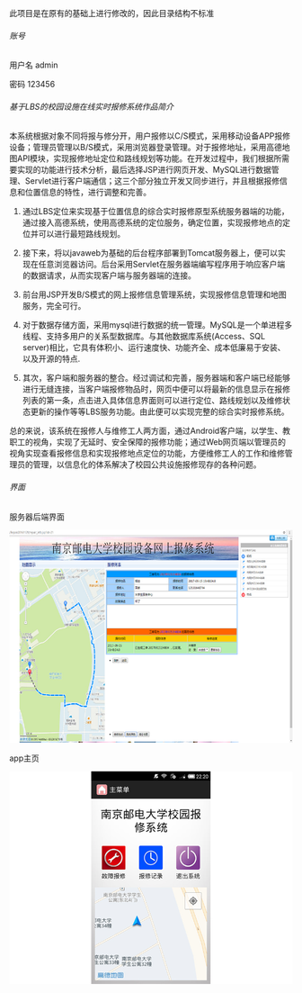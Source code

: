 此项目是在原有的基础上进行修改的，因此目录结构不标准

###### 账号

用户名 admin

密码 123456



###### 基于LBS的校园设施在线实时报修系统作品简介

本系统根据对象不同将报与修分开，用户报修以C/S模式，采用移动设备APP报修设备；管理员管理以B/S模式，采用浏览器登录管理。对于报修地址，采用高德地图API模块，实现报修地址定位和路线规划等功能。在开发过程中，我们根据所需要实现的功能进行技术分析，最后选择JSP进行网页开发、MySQL进行数据管理、Servlet进行客户端通信；这三个部分独立开发又同步进行，并且根据报修信息和位置信息的特性，进行调整和完善。

 1. 通过LBS定位来实现基于位置信息的综合实时报修原型系统服务器端的功能，通过接入高德系统，使用高德系统的定位服务，确定位置，实现报修地点的定位并可以进行最短路线规划。

 2. 接下来，将以javaweb为基础的后台程序部署到Tomcat服务器上，便可以实现在任意浏览器访问。后台采用Servlet在服务器端编写程序用于响应客户端的数据请求，从而实现客户端与服务器端的连接。

 3. 前台用JSP开发B/S模式的网上报修信息管理系统，实现报修信息管理和地图服务，完全可行。

 4. 对于数据存储方面，采用mysql进行数据的统一管理。MySQL是一个单进程多线程、支持多用户的关系型数据库。与其他数据库系统(Access、SQL server)相比，它具有体积小、运行速度快、功能齐全、成本低廉易于安装、以及开源的特点.

 5. 其次，客户端和服务器的整合。经过调试和完善，服务器端和客户端已经能够进行无缝连接，当客户端报修物品时，网页中便可以将最新的信息显示在报修列表的第一条，点击进入具体信息界面则可以进行定位、路线规划以及维修状态更新的操作等等LBS服务功能。由此便可以实现完整的综合实时报修系统。

总的来说，该系统在报修人与维修工人两方面，通过Android客户端，以学生、教职工的视角，实现了无延时、安全保障的报修功能；通过Web网页端以管理员的视角实现查看报修信息和实现报修地点定位的功能，方便维修工人的工作和维修管理员的管理，以信息化的体系解决了校园公共设施报修现存的各种问题。

###### 界面 

服务器后端界面


![服务器界面](https://github.com/853108389/repair/blob/master/demo/server.jpg)

app主页


![app界面](https://github.com/853108389/repair/blob/master/demo/app.jpg)